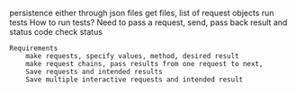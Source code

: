 persistence either through json files
get files, list of request objects
run tests
    How to run tests?
        Need to pass a request, send, pass back result and status code
        check status 

    Requirements
        make requests, specify values, method, desired result
        make request chains, pass results from one request to next, 
        Save requests and intended results
        Save multiple interactive requests and intended result 
